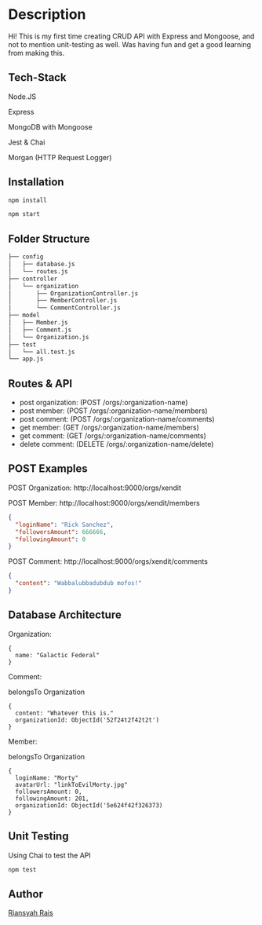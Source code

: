 # Description

Hi! This is my first time creating CRUD API with Express and Mongoose, and not to mention unit-testing as well. Was having fun and get a good learning from making this.

## Tech-Stack

Node.JS

Express

MongoDB with Mongoose

Jest & Chai

Morgan (HTTP Request Logger)

## Installation

```bash
npm install
```

```bash
npm start
```

## Folder Structure

```bash
├── config
│   ├── database.js
│   └── routes.js
├── controller 
│   └── organization
│       ├── OrganizationController.js
│       ├── MemberController.js
│       └── CommentController.js
├── model
│   ├── Member.js
│   ├── Comment.js
│   └── Organization.js
├── test
│   └── all.test.js
└── app.js
```

## Routes & API

- post organization: (POST /orgs/:organization-name)
- post member: (POST /orgs/:organization-name/members)
- post comment: (POST /orgs/:organization-name/comments)
- get member: (GET /orgs/:organization-name/members)
- get comment: (GET /orgs/:organization-name/comments)
- delete comment: (DELETE /orgs/:organization-name/delete)

## POST Examples

POST Organization: http://localhost:9000/orgs/xendit

POST Member: http://localhost:9000/orgs/xendit/members
```JSON
{
  "loginName": "Rick Sanchez",
  "followersAmount": 666666,
  "followingAmount": 0
}
```

POST Comment: http://localhost:9000/orgs/xendit/comments
```JSON
{
  "content": "Wabbalubbadubdub mofos!"
}
```

## Database Architecture

Organization:

```
{
  name: "Galactic Federal"
}
```

Comment:

belongsTo Organization

```
{
  content: "Whatever this is."
  organizationId: ObjectId('52f24t2f42t2t')
}
```

Member:

belongsTo Organization

```
{
  loginName: "Morty"
  avatarUrl: "linkToEvilMorty.jpg"
  followersAmount: 0,
  followingAmount: 201,
  organizationId: ObjectId('5e624f42f326373)
}
```

## Unit Testing

Using Chai to test the API

```bash
npm test
```

## Author

[Riansyah Rais](https://www.linkedin.com/in/riansyah-rais-66a78098)